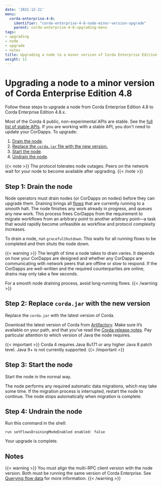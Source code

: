 ```yaml
---
date: '2021-12-21'
menu:
  corda-enterprise-4-8:
    identifier: "corda-enterprise-4-8-node-minor-version-upgrade"
    parent: corda-enterprise-4-8-upgrading-menu
tags:
- upgrading
- node
- upgrade
- notes
title: Upgrading a node to a minor version of Corda Enterprise Edition 4.8
weight: 11
---
```


# Upgrading a node to a minor version of Corda Enterprise Edition 4.8

Follow these steps to upgrade a node from Corda Enterprise Edition 4.8 to Corda Enterprise Edition 4.8.x.

Most of the Corda 4 public, non-experimental APIs are stable. See the [full list of stable APIs](cordapps/api-stability-guarantees.md). If you are working with a stable API, you don't need to update your CorDapps. To upgrade:

1. [Drain the node](#step-1-drain-the-node).
2. <a href="#step-2-replace-cordajar-with-the-new-version">Replace the `corda.jar` file with the new version.</a>
3. [Start the node](#step-3-start-the-node).
4. [Undrain the node](#step-4-undrain-the-node).

{{< note >}}
The protocol tolerates node outages. Peers on the network wait for your node to become available after upgrading.
{{< /note >}}

## Step 1: Drain the node

Node operators must drain nodes (or CorDapps on nodes) before they can upgrade them. Draining brings all [flows](cordapps/api-flows.md) that are currently running to a smooth halt. The node finishes any work already in progress, and queues any new work. This process frees CorDapps from the requirement to migrate workflows from an arbitrary point to another arbitrary point—a task that would rapidly become unfeasible as workflow
and protocol complexity increases.

To drain a node, run `gracefulShutdown`. This waits for all running flows to be completed and then shuts the node down.

{{< warning >}}
The length of time a node takes to drain varies. It depends on how your CorDapps are designed and whether any CorDapps are
communicating with network peers that are offline or slow to respond. If
the CorDapps are well-written and the required counterparties are online, drains may only take a few seconds.

For a smooth node draining process, avoid long-running flows.
{{< /warning >}}

## Step 2: Replace `corda.jar` with the new version

Replace the `corda.jar` with the latest version of Corda.

Download the latest version of Corda from [Artifactory](https://software.r3.com/ui/packages/gav:%2F%2Fnet.corda:corda).
Make sure it’s available on your path, and that you’ve read the [Corda release notes](release-notes-enterprise.md). Pay particular attention to which version of Java the
node requires.

{{< important >}}
Corda 4 requires Java 8u171 or any higher Java 8 patch level. Java 9+ is not currently supported.
{{< /important >}}

## Step 3: Start the node

Start the node in the normal way.

The node performs any required automatic data migrations, which may take some
time. If the migration process is interrupted, restart the node to continue. The node stops automatically when migration is complete.

## Step 4: Undrain the node

Run this command in the shell:

`run setFlowsDrainingModeEnabled enabled: false`

Your upgrade is complete.

## Notes

{{< warning >}}
You must align the multi-RPC client version with the node version. Both must be running the same version of Corda Enterprise. See [Querying flow data](node/operating/querying-flow-data.md) for more information.
{{< /warning >}}
